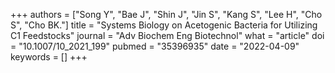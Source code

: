 +++
authors = ["Song Y", "Bae J", "Shin J", "Jin S", "Kang S", "Lee H", "Cho S", "Cho BK."]
title = "Systems Biology on Acetogenic Bacteria for Utilizing C1 Feedstocks"
journal = "Adv Biochem Eng Biotechnol"
what = "article"
doi = "10.1007/10_2021_199"
pubmed = "35396935"
date = "2022-04-09"
keywords = []
+++

